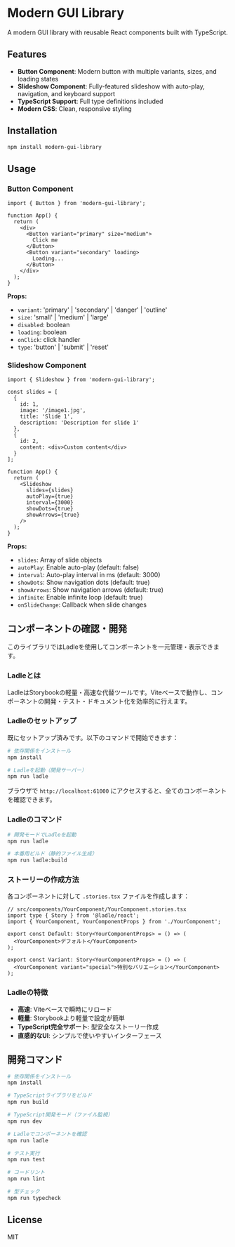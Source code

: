 # Modern GUI Library

A modern GUI library with reusable React components built with TypeScript.

## Features

- **Button Component**: Modern button with multiple variants, sizes, and loading states
- **Slideshow Component**: Fully-featured slideshow with auto-play, navigation, and keyboard support
- **TypeScript Support**: Full type definitions included
- **Modern CSS**: Clean, responsive styling

## Installation

```bash
npm install modern-gui-library
```

## Usage

### Button Component

```tsx
import { Button } from 'modern-gui-library';

function App() {
  return (
    <div>
      <Button variant="primary" size="medium">
        Click me
      </Button>
      <Button variant="secondary" loading>
        Loading...
      </Button>
    </div>
  );
}
```

**Props:**
- `variant`: 'primary' | 'secondary' | 'danger' | 'outline'
- `size`: 'small' | 'medium' | 'large'
- `disabled`: boolean
- `loading`: boolean
- `onClick`: click handler
- `type`: 'button' | 'submit' | 'reset'

### Slideshow Component

```tsx
import { Slideshow } from 'modern-gui-library';

const slides = [
  {
    id: 1,
    image: '/image1.jpg',
    title: 'Slide 1',
    description: 'Description for slide 1'
  },
  {
    id: 2,
    content: <div>Custom content</div>
  }
];

function App() {
  return (
    <Slideshow
      slides={slides}
      autoPlay={true}
      interval={3000}
      showDots={true}
      showArrows={true}
    />
  );
}
```

**Props:**
- `slides`: Array of slide objects
- `autoPlay`: Enable auto-play (default: false)
- `interval`: Auto-play interval in ms (default: 3000)
- `showDots`: Show navigation dots (default: true)
- `showArrows`: Show navigation arrows (default: true)
- `infinite`: Enable infinite loop (default: true)
- `onSlideChange`: Callback when slide changes

## コンポーネントの確認・開発

このライブラリではLadleを使用してコンポーネントを一元管理・表示できます。

### Ladleとは

LadleはStorybookの軽量・高速な代替ツールです。Viteベースで動作し、コンポーネントの開発・テスト・ドキュメント化を効率的に行えます。

### Ladleのセットアップ

既にセットアップ済みです。以下のコマンドで開始できます：

```bash
# 依存関係をインストール
npm install

# Ladleを起動（開発サーバー）
npm run ladle
```

ブラウザで `http://localhost:61000` にアクセスすると、全てのコンポーネントを確認できます。

### Ladleのコマンド

```bash
# 開発モードでLadleを起動
npm run ladle

# 本番用ビルド（静的ファイル生成）
npm run ladle:build
```

### ストーリーの作成方法

各コンポーネントに対して `.stories.tsx` ファイルを作成します：

```tsx
// src/components/YourComponent/YourComponent.stories.tsx
import type { Story } from '@ladle/react';
import { YourComponent, YourComponentProps } from './YourComponent';

export const Default: Story<YourComponentProps> = () => (
  <YourComponent>デフォルト</YourComponent>
);

export const Variant: Story<YourComponentProps> = () => (
  <YourComponent variant="special">特別なバリエーション</YourComponent>
);
```

### Ladleの特徴

- **高速**: Viteベースで瞬時にリロード
- **軽量**: Storybookより軽量で設定が簡単
- **TypeScript完全サポート**: 型安全なストーリー作成
- **直感的なUI**: シンプルで使いやすいインターフェース

## 開発コマンド

```bash
# 依存関係をインストール
npm install

# TypeScriptライブラリをビルド
npm run build

# TypeScript開発モード（ファイル監視）
npm run dev

# Ladleでコンポーネントを確認
npm run ladle

# テスト実行
npm run test

# コードリント
npm run lint

# 型チェック
npm run typecheck
```

## License

MIT